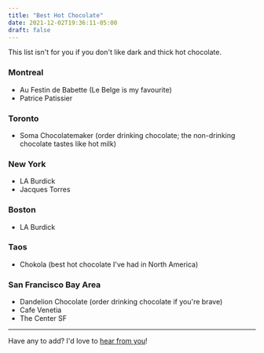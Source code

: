 ```yaml
---
title: "Best Hot Chocolate"
date: 2021-12-02T19:36:11-05:00
draft: false
---
```

This list isn't for you if you don't like dark and thick hot chocolate.

### Montreal
* Au Festin de Babette (Le Belge is my favourite)
* Patrice Patissier

### Toronto
* Soma Chocolatemaker (order drinking chocolate; the non-drinking chocolate tastes like hot milk)

### New York
* LA Burdick
* Jacques Torres

### Boston
* LA Burdick

### Taos
* Chokola (best hot chocolate I've had in North America)

### San Francisco Bay Area
* Dandelion Chocolate (order drinking chocolate if you're brave)
* Cafe Venetia
* The Center SF

---
Have any to add? I'd love to [hear from you](mailto:raphael.hotter@gmail.com)!